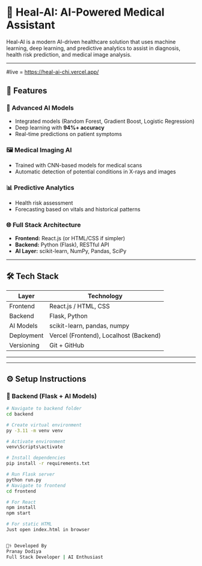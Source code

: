 # 🧠 Heal-AI: AI-Powered Medical Assistant

Heal-AI is a modern AI-driven healthcare solution that uses machine learning, deep learning, and predictive analytics to assist in diagnosis, health risk prediction, and medical image analysis.


---
#live = https://heal-ai-chi.vercel.app/


## 🚀 Features

### 🤖 Advanced AI Models
- Integrated models (Random Forest, Gradient Boost, Logistic Regression)
- Deep learning with **94%+ accuracy**
- Real-time predictions on patient symptoms

### 🖼️ Medical Imaging AI
- Trained with CNN-based models for medical scans
- Automatic detection of potential conditions in X-rays and images

### 📊 Predictive Analytics
- Health risk assessment
- Forecasting based on vitals and historical patterns

### 🌐 Full Stack Architecture
- **Frontend:** React.js (or HTML/CSS if simpler)
- **Backend:** Python (Flask), RESTful API
- **AI Layer:** scikit-learn, NumPy, Pandas, SciPy

---

## 🛠️ Tech Stack

| Layer       | Technology                      |
|------------|----------------------------------|
| Frontend    | React.js / HTML, CSS            |
| Backend     | Flask, Python                   |
| AI Models   | scikit-learn, pandas, numpy     |
| Deployment  | Vercel (Frontend), Localhost (Backend) |
| Versioning  | Git + GitHub                    |

---


---

## ⚙️ Setup Instructions

### 🔹 Backend (Flask + AI Models)

```bash
# Navigate to backend folder
cd backend

# Create virtual environment
py -3.11 -m venv venv

# Activate environment
venv\Scripts\activate

# Install dependencies
pip install -r requirements.txt

# Run Flask server
python run.py
# Navigate to frontend
cd frontend

# For React
npm install
npm start

# For static HTML
Just open index.html in browser


👨‍⚕️ Developed By
Pranay Dodiya
Full Stack Developer | AI Enthusiast
